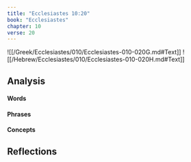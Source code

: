 ```yaml
---
title: "Ecclesiastes 10:20"
book: "Ecclesiastes"
chapter: 10
verse: 20
---
```

![[/Greek/Ecclesiastes/010/Ecclesiastes-010-020G.md#Text]]
![[/Hebrew/Ecclesiastes/010/Ecclesiastes-010-020H.md#Text]]

## Analysis

#### Words

#### Phrases

#### Concepts

## Reflections
